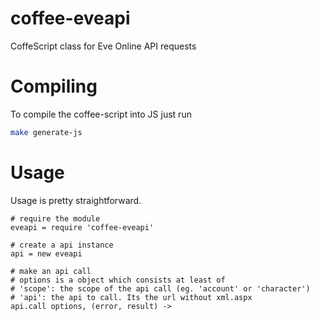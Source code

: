 coffee-eveapi
=============

CoffeScript class for Eve Online API requests

# Compiling
To compile the coffee-script into JS just run
```bash
make generate-js
```

# Usage
Usage is pretty straightforward.
```coffe-script
# require the module
eveapi = require 'coffee-eveapi'

# create a api instance
api = new eveapi

# make an api call
# options is a object which consists at least of 
# 'scope': the scope of the api call (eg. 'account' or 'character')
# 'api': the api to call. Its the url without xml.aspx
api.call options, (error, result) ->
```
